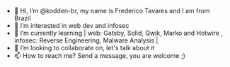 - 👋 Hi, I’m @kodden-br, my name is Frederico Tavares and I am from Brazil
- 👀 I’m interested in web dev and infosec
- 🌱 I’m currently learning | web: Gatsby, Solid, Qwik, Marko and Hotwire , infosec: Reverse Engineering, Malware Analysis |
- 💞️ I’m looking to collaborate on, let's talk about it
- 📫 How to reach me? Send a message, you are welcome ;)
